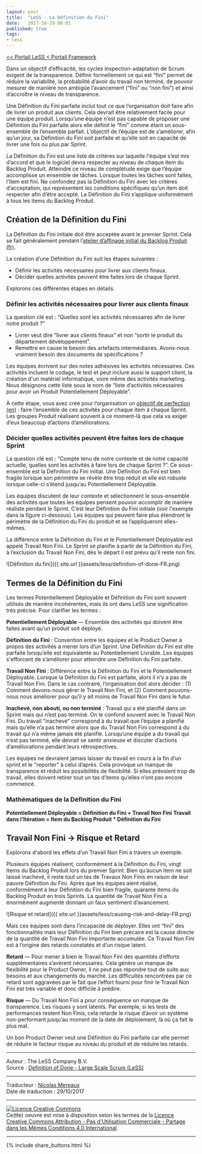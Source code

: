 ```yaml
---
layout: post
title:  "LeSS - La Définition du Fini"
date:   2017-10-29 00:01
published: true
tags:
- less
---
```



[<< Portail LeSS < Portail Framework](http://www.les-traducteurs-agiles.org/2016/12/28/less-portail-framework.html)

Dans un objectif d’efficacité, les cycles inspection-adaptation de Scrum exigent de la transparence. Définir formellement ce qui est “fini” permet de réduire la variabilité, la probabilité d’avoir du travail non terminé, de pouvoir mesurer de manière non ambigüe l’avancement (“fini” ou “non fini”) et ainsi d’accroître le niveau de transparence.

Une Définition du Fini parfaite inclut tout ce que l’organisation doit faire afin de livrer un produit aux clients. Cela devrait être relativement facile pour une équipe produit. Lorsqu’une équipe n’est pas capable de proposer une Définition du Fini parfaite alors elle définit le “fini” comme étant un sous-ensemble de l’ensemble parfait. L’objectif de l’équipe est de s’améliorer, afin qu’un jour, sa Définition du Fini soit parfaite et qu’elle soit en capacité de livrer une fois ou plus par Sprint.

La Définition du Fini est une liste de critères sur laquelle l'équipe s’est mis d’accord et que le logiciel devra respecter au niveau de chaque item du Backlog Produit. Atteindre ce niveau de complétude exige que l’équipe accomplisse un ensemble de tâches. Lorsque toutes les tâches sont faites, l’item est fini. Ne confondez pas la Définition du Fini avec les critères d’acceptation, qui représentent les conditions spécifiques qu’un item doit respecter afin d’être accepté. La Définition du Fini s’applique uniformément à tous les items du Backlog Produit.

## Création de la Définition du Fini

La Définition du Fini initiale doit être acceptée avant le premier Sprint. Cela se fait généralement pendant l’[atelier d’affinage initial du Backlog Produit (fr)](http://www.les-traducteurs-agiles.org/2017/10/30/less-l-affinage-initial-du-backlog-produit.html).

La création d’une Définition du Fini suit les étapes suivantes :

* Définir les activités nécessaires pour livrer aux clients finaux.
* Décider quelles activités peuvent être faites lors de chaque Sprint.


Explorons ces différentes étapes en détails.

### Définir les activités nécessaires pour livrer aux clients finaux

La question clé est : “Quelles sont les activités nécessaires afin de livrer notre produit ?”

* Livrer veut dire “livrer aux clients finaux” et non “sortir le produit du département développement”.
* Remettre en cause le besoin des artefacts intermédiaires. Avons-nous vraiment besoin des documents de spécifications ?


Les équipes écrivent sur des notes adhésives les activités nécessaires. Ces activités incluent le codage, le test et peut inclure aussi le support client, la création d'un matériel informatique, voire même des activités marketing. Nous désignons cette liste sous le nom de “liste d’activités nécessaires pour avoir un Produit Potentiellement Déployable”.

À cette étape, vous avez créé pour l’organisation un [objectif de perfection (en)](https://less.works/less/principles/continuous-improvement-towards-perfection.html) : faire l’ensemble de ces activités pour chaque item à chaque Sprint. Les groupes Produit réalisent souvent à ce moment-là que cela va exiger d’eux beaucoup d’actions d’améliorations.

### Décider quelles activités peuvent être faites lors de chaque Sprint

La question clé est : “Compte tenu de notre contexte et de notre capacité actuelle, quelles sont les activités à faire lors de chaque Sprint ?”. Ce sous-ensemble est la Definition du Fini initial. Une Définition du Fini est bien fragile lorsque son périmètre se révèle être trop réduit et elle est robuste lorsque celle-ci s’étend jusqu’au Potentiellement Déployable.

Les équipes discutent de leur contexte et sélectionnent le sous-ensemble des activités que toutes les équipes pensent pouvoir accomplir de manière réaliste pendant le Sprint. C’est leur Définition du Fini initiale (voir l'exemple dans la figure ci-dessous). Les équipes qui peuvent faire plus étendront le périmètre de la Définition du Fini du produit et se l’appliqueront elles-mêmes.

La différence entre la Définition du Fini et le Potentiellement Déployable est appelé Travail Non Fini. Le Sprint se planifie à partir de la Définition du Fini, à l’exclusion du Travail Non Fini, dès le départ il est prévu qu’il reste non fini.

![Définition du fini]({{ site.url }}assets/less/definition-of-done-FR.png)

## Termes de la Définition du Fini

Les termes Potentiellement Déployable et Définition du Fini sont souvent utilisés de manière incohérentes, mais ils ont dans LeSS une signification très précise. Pour clarifier les termes :

**Potentiellement Déployable** — Ensemble des activités qui doivent être faites avant qu’un produit soit déployé.

**Définition du Fini** : Convention entre les équipes et le Product Owner à propos des activités à mener lors d’un Sprint. Une Définition du Fini est dite parfaite lorsqu’elle est équivalente au Potentiellement Livrable. Les équipes s'efforcent de s’améliorer pour atteindre une Définition du Fini parfaite.

**Travail Non Fini** : Différence entre la Définition du Fini et le Potentiellement Déployable. Lorsque la Définition du Fini est parfaite, alors il n’y a pas de Travail Non Fini. Dans le cas contraire, l’organisation doit alors décider : (1) Comment devons-nous gérer le Travail Non Fini, et (2) Comment pouvons-nous nous améliorer pour qu’il y ait moins de Travail Non Fini dans le futur.

**Inachevé, non abouti, ou non terminé** : Travail qui a été planifié dans un Sprint mais qui n’est pas terminé. On le confond souvent avec le Travail Non Fini. Du travail “inachevé” correspond à du travail que l’équipe a planifié mais qu’elle n’a pas terminé alors que du Travail Non Fini correspond à du travail qui n’a même jamais été planifié. Lorsqu’une équipe a du travail qui n’est pas terminé, elle devrait se sentir anxieuse et discuter d’actions d’améliorations pendant leurs rétrospectives.

Les équipes ne devraient jamais laisser du travail en cours à la fin d’un sprint et le "reporter" à celui d’après. Cela provoque un manque de transparence et réduit les possibilités de flexibilité. Si elles prévoient trop de travail, elles doivent retirer tout un tas d’items qu’elles n’ont pas encore commencé.

### Mathématiques de la Définition du Fini

**Potentiellement Déployable = Définition du Fini + Travail Non Fini**
**Travail dans l’Itération = Item du Backlog Produit * Définition du Fini**


## Travail Non Fini -> Risque et Retard

Explorons d'abord les effets d’un Travail Non Fini à travers un exemple.

Plusieurs équipes réalisent, conformément à la Définition du Fini, vingt Items du Backlog Produit lors du premier Sprint. Bien qu’aucun item ne soit laissé inachevé, il reste tout un tas de Travaux Non Finis en raison de leur pauvre Définition du Fini. Après que les équipes aient réalisé, conformément à leur Définition du Fini bien fragile, quarante items du Backlog Produit en trois Sprints. La quantité de Travail Non Fini a énormément augmenté donnant un faux sentiment d’avancement.

![Risque et retard]({{ site.url }}assets/less/causing-risk-and-delay-FR.png)

Mais ces équipes sont dans l’incapacité de déployer. Elles ont “fini” des fonctionnalités mais leur Définition du Fini bien précaire est la cause directe de la quantité de Travail Non Fini importante accumulée. Ce Travail Non Fini est à l’origine des retards constatés et d’un risque latent.

**Retard** — Pour mener à bien le Travail Non Fini des quantités d’efforts supplémentaires s’avèrent nécessaires. Cela génère un manque de flexibilité pour le Product Owner, il ne peut pas répondre tout de suite aux besoins et aux changements du marché. Les difficultés rencontrées par ce retard sont aggravées par le fait que l’effort fourni pour finir le Travail Non Fini est très variable et donc difficile à prédire.

**Risque** — Du Travail Non Fini a pour conséquence un manque de transparence. Les risques y sont latents. Par exemple, si les tests de performances restent Non Finis, cela retarde le risque d’avoir un système non-performant jusqu’au moment de la date de déploiement, là où ça fait le plus mal.

Un bon Product Owner veut une Définition du Fini parfaite car elle permet de réduire le facteur risque au niveau du produit et de réduire les retards.


---
Auteur : The LeSS Company B.V.  
Source : [Definition of Done - Large Scale Scrum (LeSS)](https://less.works/less/framework/definition-of-done.html)  

---
Traducteur : [Nicolas Mereaux](http://www.les-traducteurs-agiles.org/traducteurs/)  
Date de traduction : 29/10/2017  

---

<a rel="license" href="http://creativecommons.org/licenses/by-nc-sa/4.0/"><img alt="Licence Creative Commons" style="border-width:0" src="http://i.creativecommons.org/l/by-nc-sa/4.0/88x31.png" /></a><br />Ce(tte) oeuvre est mise à disposition selon les termes de la <a rel="license" href="http://creativecommons.org/licenses/by-nc-sa/4.0/">Licence Creative Commons Attribution - Pas d'Utilisation Commerciale - Partage dans les Mêmes Conditions 4.0 International</a>.

---

{% include share_buttons.html %}
